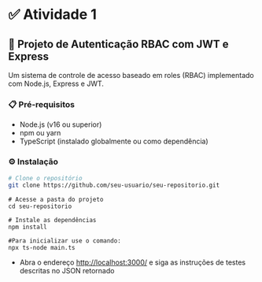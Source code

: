 # ✅​ Atividade 1

## 🚀 Projeto de Autenticação RBAC com JWT e Express

Um sistema de controle de acesso baseado em roles (RBAC) implementado com Node.js, Express e JWT.

### 📋 Pré-requisitos

- Node.js (v16 ou superior)
- npm ou yarn
- TypeScript (instalado globalmente ou como dependência)

### ⚙️ Instalação

```bash
# Clone o repositório
git clone https://github.com/seu-usuario/seu-repositorio.git
```
```
# Acesse a pasta do projeto
cd seu-repositorio
```
```
# Instale as dependências
npm install
```

```
#Para inicializar use o comando:
npx ts-node main.ts
```

- Abra o endereço [http://localhost:3000/](http://localhost:3000/) e siga as instruções de testes descritas no JSON retornado

